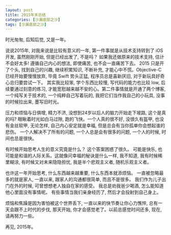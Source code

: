 ```yaml
---
layout: post
title: 2015年末总结
categories: [沙漏底部之沙]
tags: [沙漏底部之沙]
---
```


时光匆匆, 后知后觉, 又是一年。 

说说2015年, 对我来说是比较有意义的一年, 第一件事就是从技术支持转到了 iOS 开发, 虽然刚刚开始, 但是已经出发了, 不是吗？ 如果我还做原来的技术支持, 估计不会好太多! 遵循自己内心的想法, 即使痛苦, 也不会一直痛苦下去。 2015 只是开了个头, 找到自己的兴趣, 继续积累知识, 不断补充, 才能心中不慌。Objective-C 已经开始要慢慢放弃, 毕竟 Swift 势头正猛, 程序员总是喜新厌旧, 对于新玩具好奇心总归要尝试一下。 其实我比较笨, 学个东西比较慢, 写代码的能力也比较 low, 后续要通过刻意的练习, 才能宽慰越来越不安的心。第二件事情就是开通了两个博客, 一个纯写关于技术的, 一个纯粹自己写着玩的, 我把它们当作我自己的小玩具, 没事的时候拉出来, 墨写旧时光。

压力和烦恼与日俱增, 精力不济, 没想到24岁以后人的脑力开始走下坡路, 这个是真的吗? 眼瞅着时光如白马过隙, 跑的飞快。一个人真的很不好, 没很久有盔甲, 也没有金丝软甲, 无论怎样, 自己内心安定就是幸福, 但是总会有当你孤单你会想起谁的悲伤。 一个人解决不了所有的问题, 一个人总是会有很多的问题, 一个人的时候, 时间也总是很快。

有时候开始思考人生的意义究竟是什么？ 这个答案困惑了很久。 可能是快乐, 也可能是和谐的人际关系。这就像问幸福的秘诀是什么一样, 我不知道, 我有时候稀里糊涂, 有时候又对未来隐隐担忧, 我是半个悲观主义者, 随机乐观主义者。 

也许这一年开始思考, 什么东西越来越重要, 什么东西本就添烦恼。 一直被忽略最多的就是家人, 一直以来, 跟家人的沟通都很简单, 而且不是很多。 我们作为儿子出门在外的时候,  可曾想想老人独自在家的感受。 我总是劝我爸少喝酒, 怎么能知道他心里面没有事情呢。 有些事情当我们亲身经历了, 然后才会投射到自己身上。 

烦恼和焦躁是因为害怕被这个世界丢下, 一直以来的快节奏让你心力憔悴, 总有一天会跟不上时代的步伐, 那天开始, 你才会感觉老了。以前总感觉时间还多, 现在, 请再努力一些。 

再见, 2015年。 
